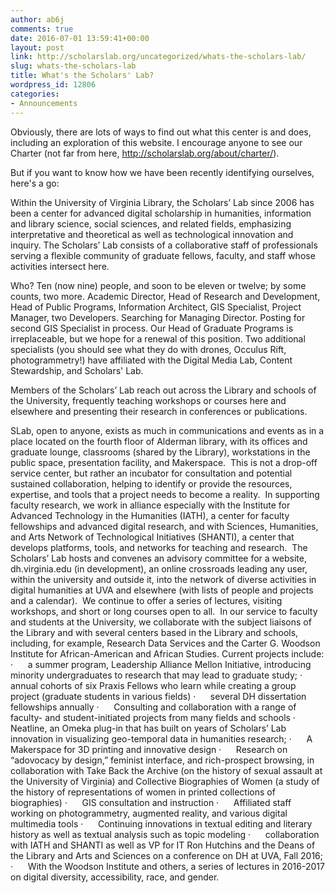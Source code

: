 ```yaml
---
author: ab6j
comments: true
date: 2016-07-01 13:59:41+00:00
layout: post
link: http://scholarslab.org/uncategorized/whats-the-scholars-lab/
slug: whats-the-scholars-lab
title: What's the Scholars' Lab?
wordpress_id: 12806
categories:
- Announcements
---
```


Obviously, there are lots of ways to find out what this center is and does, including an exploration of this website. I encourage anyone to see our Charter (not far from here, http://scholarslab.org/about/charter/).

But if you want to know how we have been recently identifying ourselves, here's a go:

Within the University of Virginia Library, the Scholars’ Lab since 2006 has been a center for advanced digital scholarship in humanities, information and library science, social sciences, and related fields, emphasizing interpretative and theoretical as well as technological innovation and inquiry. The Scholars’ Lab consists of a collaborative staff of professionals serving a flexible community of graduate fellows, faculty, and staff whose activities intersect here.

Who? Ten (now nine) people, and soon to be eleven or twelve; by some counts, two more. Academic Director, Head of Research and Development, Head of Public Programs, Information Architect, GIS Specialist, Project Manager, two Developers. Searching for Managing Director. Posting for second GIS Specialist in process. Our Head of Graduate Programs is irreplaceable, but we hope for a renewal of this position. Two additional specialists (you should see what they do with drones, Occulus Rift, photogrammetry!) have affiliated with the Digital Media Lab, Content Stewardship, and Scholars' Lab.

Members of the Scholars’ Lab reach out across the Library and schools of the University, frequently teaching workshops or courses here and elsewhere and presenting their research in conferences or publications.

SLab, open to anyone, exists as much in communications and events as in a place located on the fourth floor of Alderman library, with its offices and graduate lounge, classrooms (shared by the Library), workstations in the public space, presentation facility, and Makerspace.  This is not a drop-off service center, but rather an incubator for consultation and potential sustained collaboration, helping to identify or provide the resources, expertise, and tools that a project needs to become a reality.  In supporting faculty research, we work in alliance especially with the Institute for Advanced Technology in the Humanities (IATH), a center for faculty fellowships and advanced digital research, and with Sciences, Humanities, and Arts Network of Technological Initiatives (SHANTI), a center that develops platforms, tools, and networks for teaching and research.  The Scholars’ Lab hosts and convenes an advisory committee for a website, dh.virginia.edu (in development), an online crossroads leading any user, within the university and outside it, into the network of diverse activities in digital humanities at UVA and elsewhere (with lists of people and projects and a calendar).  We continue to offer a series of lectures, visiting workshops, and short or long courses open to all.  In our service to faculty and students at the University, we collaborate with the subject liaisons of the Library and with several centers based in the Library and schools, including, for example, Research Data Services and the Carter G. Woodson Institute for African-American and African Studies.
Current projects include:
·      a summer program, Leadership Alliance Mellon Initiative, introducing minority undergraduates to research that may lead to graduate study;
·      annual cohorts of six Praxis Fellows who learn while creating a group project (graduate students in various fields)
·      several DH dissertation fellowships annually
·      Consulting and collaboration with a range of faculty- and student-initiated projects from many fields and schools
·      Neatline, an Omeka plug-in that has built on years of Scholars’ Lab innovation in visualizing geo-temporal data in humanities research;
·      A Makerspace for 3D printing and innovative design
·      Research on “adovocacy by design,” feminist interface, and rich-prospect browsing, in collaboration with Take Back the Archive (on the history of sexual assault at the University of Virginia) and Collective Biographies of Women (a study of the history of representations of women in printed collections of biographies)
·      GIS consultation and instruction
·      Affiliated staff working on photogrammetry, augmented reality, and various digital multimedia tools
·      Continuing innovations in textual editing and literary history as well as textual analysis such as topic modeling
·      collaboration with IATH and SHANTI as well as VP for IT Ron Hutchins and the Deans of the Library and Arts and Sciences on a conference on DH at UVA, Fall 2016;
·      With the Woodson Institute and others, a series of lectures in 2016-2017 on digital diversity, accessibility, race, and gender.
